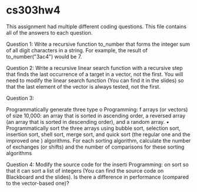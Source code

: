 # cs303hw4
This assignment had multiple different coding questions. 
This file contains all of the answers to each question. 

Question 1:
Write a recursive function to_number that forms the
integer sum of all digit characters in a string. For example, the result
of to_number("3ac4") would be 7. 

Question 2:
Write a recursive linear search function with a recursive
step that finds the last occurrence of a target in a vector, not the first. You will need to
modify the linear search function (You can find it in the slides) so that the last element of
the vector is always tested, not the first.

Question 3:

Programmatically generate three type o Programming: f arrays (or vectors)
of size 10,000: an array that is sorted in ascending order, a reversed array (an array that
is sorted in descending order), and a random array.
• Programmatically sort the three arrays using bubble sort, selection sort, insertion
sort, shell sort, merge sort, and quick sort (the regular one and the improved one
) algorithms. For each sorting algorithm, calculate the number of exchanges (or
shifts) and the number of comparisons for these sorting algorithms

Question 4: 
Modify the source code for the inserti Programming: on sort so that it can
sort a list of integers (You can find the source code on Blackboard and the slides). Is there
a difference in performance (compared to the vector-based one)? 
